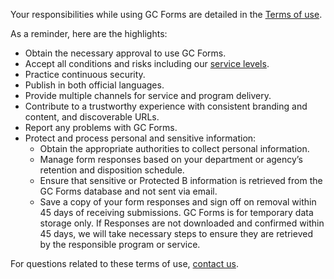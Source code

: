 Your responsibilities while using GC Forms are detailed in the [Terms of use](/en/terms-of-use).

As a reminder, here are the highlights:

- Obtain the necessary approval to use GC Forms.
- Accept all conditions and risks including our [service levels](/en/sla).
- Practice continuous security.
- Publish in both official languages.
- Provide multiple channels for service and program delivery.
- Contribute to a trustworthy experience with consistent branding and content, and discoverable URLs.
- Report any problems with GC Forms.
- Protect and process personal and sensitive information: &nbsp;
  - Obtain the appropriate authorities to collect personal information.
  - Manage form responses based on your department or agency’s retention and disposition schedule.
  - Ensure that sensitive or Protected B information is retrieved from the GC Forms database and not sent via email.
  - Save a copy of your form responses and sign off on removal within 45 days of receiving submissions. GC Forms is for temporary data storage only. If Responses are not downloaded and confirmed within 45 days, we will take necessary steps to ensure they are retrieved by the responsible program or service. 

For questions related to these terms of use, [contact us](/en/contact).
